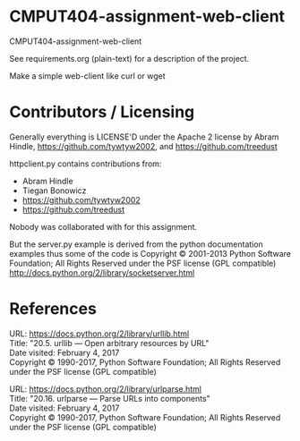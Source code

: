 CMPUT404-assignment-web-client
==============================

CMPUT404-assignment-web-client

See requirements.org (plain-text) for a description of the project.

Make a simple web-client like curl or wget

Contributors / Licensing
========================

Generally everything is LICENSE'D under the Apache 2 license by Abram Hindle, 
https://github.com/tywtyw2002, and https://github.com/treedust

httpclient.py contains contributions from:

* Abram Hindle
* Tiegan Bonowicz
* https://github.com/tywtyw2002
* https://github.com/treedust

Nobody was collaborated with for this assignment.

But the server.py example is derived from the python documentation
examples thus some of the code is Copyright © 2001-2013 Python
Software Foundation; All Rights Reserved under the PSF license (GPL
compatible) http://docs.python.org/2/library/socketserver.html

References
========================
URL: https://docs.python.org/2/library/urllib.html  
Title: "20.5. urllib — Open arbitrary resources by URL"  
Date visited: February 4, 2017  
Copyright © 1990-2017, Python Software Foundation; All Rights Reserved
under the PSF license (GPL compatible)


URL: https://docs.python.org/2/library/urlparse.html  
Title: "20.16. urlparse — Parse URLs into components"  
Date visited: February 4, 2017  
Copyright © 1990-2017, Python Software Foundation; All Rights Reserved
under the PSF license (GPL compatible)